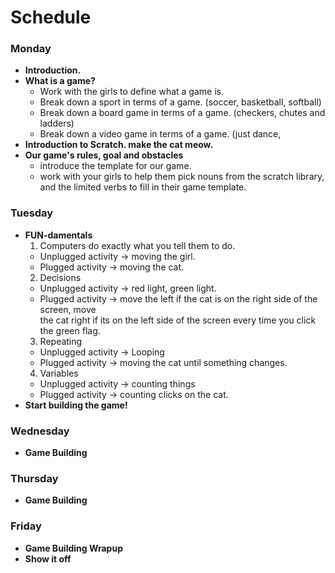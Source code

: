 # Schedule

### Monday
+ **Introduction.**
+ **What is a game?**
  + Work with the girls to define what a game is.
  + Break down a sport in terms of a game. (soccer, basketball, softball)
  + Break down a board game in terms of a game. (checkers, chutes and ladders)
  + Break down a video game in terms of a game. (just dance, 
+ **Introduction to Scratch.  make the cat meow.**
+ **Our game's rules, goal and obstacles**
  + introduce the template for our game.
  + work with your girls to help them pick nouns from the scratch library, and the limited verbs
    to fill in their game template.

### Tuesday

+ **FUN-damentals**
  1. Computers do exactly what you tell them to do.
    + Unplugged activity -> moving the girl.
    + Plugged activity -> moving the cat.
  2. Decisions
    + Unplugged activity -> red light, green light.
    + Plugged activity -> move the left if the cat is on the right side of the screen, move  
      the cat right if its on the left side of the screen every time you click the green flag.
  3. Repeating
    + Unplugged activity -> Looping
    + Plugged activity -> moving the cat until something changes.
  4. Variables
    + Unplugged activity -> counting things
    + Plugged activity -> counting clicks on the cat.
+ **Start building the game!**

### Wednesday
+ **Game Building**

### Thursday
+ **Game Building**

### Friday
+ **Game Building Wrapup**
+ **Show it off**
